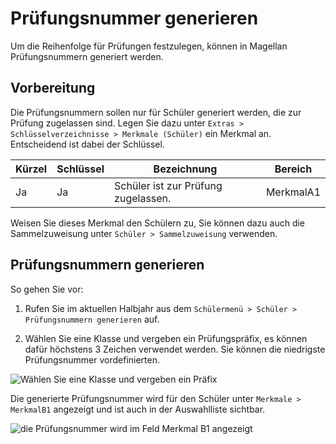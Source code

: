 # Prüfungsnummer generieren

Um die Reihenfolge für Prüfungen festzulegen, können in Magellan Prüfungsnummern generiert werden. 

## Vorbereitung

Die Prüfungsnummern sollen nur für Schüler generiert werden, die zur Prüfung zugelassen sind. Legen Sie dazu unter `Extras > Schlüsselverzeichnisse > Merkmale (Schüler)` ein Merkmal an. Entscheidend ist dabei der Schlüssel.

Kürzel  | Schlüssel | Bezeichnung                         | Bereich
------- | --------- | ----------------------------------- | ------- 
Ja      | Ja        | Schüler ist zur Prüfung zugelassen. | MerkmalA1

Weisen Sie dieses Merkmal den Schülern zu, Sie können dazu auch die Sammelzuweisung unter `Schüler > Sammelzuweisung` verwenden. 

## Prüfungsnummern generieren

So gehen Sie vor:

1. Rufen Sie im aktuellen Halbjahr aus dem `Schülermenü > Schüler > Prüfungsnummern generieren` auf. 

2. Wählen Sie eine Klasse und vergeben ein Prüfungspräfix, es können dafür höchstens 3 Zeichen verwendet werden. Sie können die niedrigste Prüfungsnummer vordefinierten. 
 
![Wählen Sie eine Klasse und vergeben ein Präfix](/assets/images/pruefungsnummer/pruefungsnummer1.png)

Die generierte Prüfungsnummer wird für den Schüler unter `Merkmale > MerkmalB1` angezeigt und ist auch in der Auswahlliste sichtbar.
 
![die Prüfungsnummer wird im Feld Merkmal B1 angezeigt](/assets/images/pruefungsnummer/pruefungsnummer2.png)
